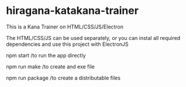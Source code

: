 # hiragana-katakana-trainer

This is a Kana Trainer on HTML/CSS/JS/Electron

The HTML/CSS/JS can be used separately, or you can instal all required dependencies and use this project with ElectronJS

npm start
/to run the app directly

npm run make 
/to create and exe file

npm run package 
/to create a distributable files


